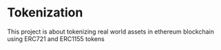 # Tokenization
This project is about tokenizing real world assets in ethereum blockchain using ERC721 and ERC1155 tokens

